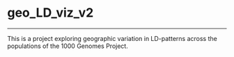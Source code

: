 # geo_LD_viz_v2
---------------

This is a project exploring geographic variation in LD-patterns across the
populations of the 1000 Genomes Project.


